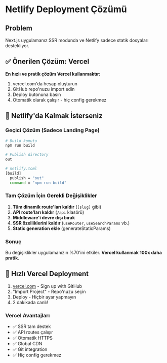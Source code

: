 # Netlify Deployment Çözümü

## Problem
Next.js uygulamanız SSR modunda ve Netlify sadece statik dosyaları destekliyor.

## ✅ Önerilen Çözüm: Vercel
**En hızlı ve pratik çözüm Vercel kullanmaktır:**

1. vercel.com'da hesap oluşturun
2. GitHub repo'nuzu import edin  
3. Deploy butonuna basın
4. Otomatik olarak çalışır - hiç config gerekmez

## 🔧 Netlify'da Kalmak İsterseniz

### Geçici Çözüm (Sadece Landing Page)
```bash
# Build komutu
npm run build

# Publish directory  
out

# netlify.toml
[build]
  publish = "out"
  command = "npm run build"
```

### Tam Çözüm İçin Gerekli Değişiklikler

1. **Tüm dinamik route'ları kaldır** (`[slug]` gibi)
2. **API route'ları kaldır** (`/api` klasörü)  
3. **Middleware'i devre dışı bırak**
4. **SSR özelliklerini kaldır** (`useRouter`, `useSearchParams` vb.)
5. **Static generation ekle** (generateStaticParams)

### Sonuç
Bu değişiklikler uygulamanızın %70'ini etkiler. **Vercel kullanmak 100x daha pratik.**

## 🚀 Hızlı Vercel Deployment

1. [vercel.com](https://vercel.com) - Sign up with GitHub
2. "Import Project" - Repo'nuzu seçin
3. Deploy - Hiçbir ayar yapmayın
4. 2 dakikada canlı!

### Vercel Avantajları
- ✅ SSR tam destek
- ✅ API routes çalışır  
- ✅ Otomatik HTTPS
- ✅ Global CDN
- ✅ Git integration
- ✅ Hiç config gerekmez
